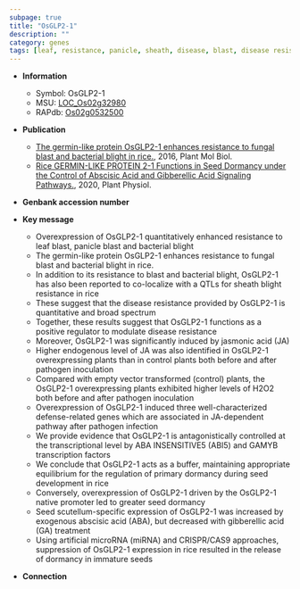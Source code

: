 ```yaml
---
subpage: true
title: "OsGLP2-1"
description: ""
category: genes
tags: [leaf, resistance, panicle, sheath, disease, blast, disease resistance, jasmonic,  ja , jasmonic acid, blight, JA, bacterial blight, pathogen, fungal blast, transcription factor, development, seed,  ABA , abscisic acid, ABA, seed development, dormancy]
---
```


* **Information**  
    + Symbol: OsGLP2-1  
    + MSU: [LOC_Os02g32980](http://rice.plantbiology.msu.edu/cgi-bin/ORF_infopage.cgi?orf=LOC_Os02g32980)  
    + RAPdb: [Os02g0532500](http://rapdb.dna.affrc.go.jp/viewer/gbrowse_details/irgsp1?name=Os02g0532500)  

* **Publication**  
    + [The germin-like protein OsGLP2-1 enhances resistance to fungal blast and bacterial blight in rice.](http://www.ncbi.nlm.nih.gov/pubmed?term=The+germin-like+protein+OsGLP2-1+enhances+resistance+to+fungal+blast+and+bacterial+blight+in+rice.%5BTitle%5D), 2016, Plant Mol Biol.
    + [Rice GERMIN-LIKE PROTEIN 2-1 Functions in Seed Dormancy under the Control of Abscisic Acid and Gibberellic Acid Signaling Pathways.](http://www.ncbi.nlm.nih.gov/pubmed?term=Rice+GERMIN-LIKE+PROTEIN+2-1+Functions+in+Seed+Dormancy+under+the+Control+of+Abscisic+Acid+and+Gibberellic+Acid+Signaling+Pathways.%5BTitle%5D), 2020, Plant Physiol.

* **Genbank accession number**  

* **Key message**  
    + Overexpression of OsGLP2-1 quantitatively enhanced resistance to leaf blast, panicle blast and bacterial blight
    + The germin-like protein OsGLP2-1 enhances resistance to fungal blast and bacterial blight in rice.
    + In addition to its resistance to blast and bacterial blight, OsGLP2-1 has also been reported to co-localize with a QTLs for sheath blight resistance in rice
    + These suggest that the disease resistance provided by OsGLP2-1 is quantitative and broad spectrum
    + Together, these results suggest that OsGLP2-1 functions as a positive regulator to modulate disease resistance
    + Moreover, OsGLP2-1 was significantly induced by jasmonic acid (JA)
    + Higher endogenous level of JA was also identified in OsGLP2-1 overexpressing plants than in control plants both before and after pathogen inoculation
    + Compared with empty vector transformed (control) plants, the OsGLP2-1 overexpressing plants exhibited higher levels of H2O2 both before and after pathogen inoculation
    + Overexpression of OsGLP2-1 induced three well-characterized defense-related genes which are associated in JA-dependent pathway after pathogen infection
    + We provide evidence that OsGLP2-1 is antagonistically controlled at the transcriptional level by ABA INSENSITIVE5 (ABI5) and GAMYB transcription factors
    + We conclude that OsGLP2-1 acts as a buffer, maintaining appropriate equilibrium for the regulation of primary dormancy during seed development in rice
    + Conversely, overexpression of OsGLP2-1 driven by the OsGLP2-1 native promoter led to greater seed dormancy
    + Seed scutellum-specific expression of OsGLP2-1 was increased by exogenous abscisic acid (ABA), but decreased with gibberellic acid (GA) treatment
    + Using artificial microRNA (miRNA) and CRISPR/CAS9 approaches, suppression of OsGLP2-1 expression in rice resulted in the release of dormancy in immature seeds

* **Connection**  



